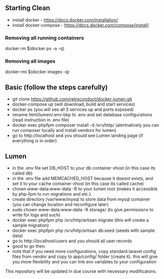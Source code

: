 ## Starting Clean
+ install docker - https://docs.docker.com/installation/
+ install docker-compose - https://docs.docker.com/compose/install/

### Removing all running containers
docker rm $(docker ps -a -q)

### Removing all images
docker rmi $(docker images -q)

## Basic (follow the steps carefully)
+ git clone https://github.com/retroconduct/docker-lumen.git
+ docker-compose up (will download, build and start services)
+ docker ps (you will see all 3 services up and ports exposed)
+ rename html/lumen/.env-bkp to .env and set database configurations (read instruction in .env file)
+ docker exec phpfpm composer install -d /srv/http/ (alertnatively you can run composer locally and install vendors for lumen)
+ go to http://localhost and you should see Lumen landing page (if everything is in order)

## Lumen
+ in the .env file set DB_HOST to your db container vhost (in this case its called db)
+ in the .env file add MEMCACHED_HOST because it doesnt exists, and set it to your cache container vhost (in this case its called cache)
+ chown www-data:www-data -R to your lumen root (makes it accessible by php-fpm to run migrations and etc.)
+ create directory /var/www/mysql to store data from mysql container (you can change location and reconfigure later)
+ sudo chown www-data:www-data -R storage/ (to give permissions to write for logs and such)
+ docker exec phpfpm php /srv/http/artisan migrate (this will create a sample migration)
+ docker exec phpfpm php /srv/http/artisan db:seed (seeds with sample data)
+ go to http://localhost/users and you should all user records
+ good to go then.
+ note that if you need more configurations, copy standard laravel config files from vendor and copy to app/config/ folder (create it). this will give you more flexibility and you can link env variables to your configuration

This repository will be updated in due course with necessary modificatons.